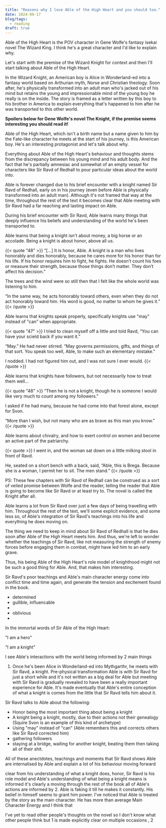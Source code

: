 ```yaml
---
title: "Reasons why I love Able of the High Heart and you should too."
date: 2024-09-17
blog/tags:
  - reading
draft: true
---
```


Able of the High Heart is the POV character in Gene Wolfe's fantasy isekai novel The Wizard King. I think he's a great character and I'd like to explain why.

Let's start with the premise of the Wizard Knight for context and then I'll start talking about Able of the High Heart.

In the Wizard Knight, an American boy is Alice in Wonderland-ed into a fantasy world based on Arthurian myth, Norse and Christian theology. Soon after, he's physically transformed into an adult man who's jacked out of his mind but retains the young and impressionable mind of the young boy he really is on the inside. The story is framed as a letter written by this boy to his brother in America to explain everything that's happened to him after he was transported to this other world.

**Spoilers below for Gene Wolfe's novel The Knight, if the premise seems interesting you should read it!**

Able of the High Heart, which isn't a birth name but a name given to him by the Fate-like character he meets at the start of his journey, is this American boy. He's an interesting protagonist and let's talk about why.

Everything about Able of the High Heart's behaviour and thoughts stems from the discrepancy between his young mind and his adult body. And the fact that he's partially amnesiac and somewhat of an empty vessel for characters like Sir Ravd of Redhall to pour particular ideas about the world into.

Able is forever changed due to his brief encounter with a knight named Sir Ravd of Redhall, early on in his journey (even before Able is physically transformed into an adult man). Although it's not framed that way at the time, throughout the rest of the text it becomes clear that Able meeting with Sir Ravd had a far reaching and lasting impact on Able.

During his brief encounter with Sir Ravd, Able learns many things that deeply influence his beliefs and understanding of the world he's been transported to.

Able learns that being a knight isn't about money, a big horse or an accolade. Being a knight is about honor, above all us.

{{< quote "48" >}}
“[...] It is honor, Able. A knight is a man who lives honorably and dies honorably, because he cares more for his honor than for his life. If his honor requires him to fight, he fights. He doesn’t count his foes or measure their strength, because those things don’t matter. They don’t affect his decision.”

The trees and the wind were so still then that I felt like the whole world was listening to him.

“In the same way, he acts honorably toward others, even when they do not act honorably toward him. His word is good, no matter to whom he gives it.”
{{< /quote >}}

Able learns that knights speak properly, specifically knights use "may" instead of "can" when appropriate.

{{< quote "47" >}}
I tried to clean myself off a little and told Ravd, “You can have your scield back if you want it.”

“May.” He had never stirred. “May governs permissions, gifts, and things of that sort. You speak too well, Able, to make such an elementary mistake.”

I nodded. I had not figured him out, and I was not sure I ever would.
{{< /quote >}}

Able learns that knights have followers, but not necessarily how to treat them well...

{{< quote "48" >}}
“Then he is not a knight, though he is someone I would like very much to count among my followers.”

I asked if he had many, because he had come into that forest alone, except for Svon.

“More than I wish, but not many who are as brave as this man you know.”
{{< /quote >}}

Able learns about chivalry, and how to exert control on women and become an active part of the patriarchy.

{{< quote >}}
I went in, and the woman sat down on a little milking stool in front of Ravd.

He, seated on a short bench with a back, said, “Able, this is Brega. Because she is a woman, I permit her to sit. The men stand.”
{{< /quote >}}

PS: These few chapters with Sir Ravd of Redhall can be construed as a sort of veiled promise between Wolfe and the reader, telling the reader that Able is going to become like Sir Ravd or at least try to. The novel is called the Knight after all.

Able learns a lot from Sir Ravd over just a few days of being travelling with him. Throughout the rest of the text, we'll some explicit evidence, and some less so, of Able's integration of Sir Ravd's teachings into his life and everything he does moving on.

The thing we need to keep in mind about Sir Ravd of Redhall is that he dies soon after Able of the High Heart meets him. And thus, we're left to wonder whether the teachings of Sir Ravd, like not measuring the strength of enemy forces before engaging them in combat, might have led him to an early grave.

Thus, his being Able of the High Heart's role model of knighthood might not be such a good thing for Able. And, that makes him interesting.

Sir Ravd's poor teachings and Able's main character energy come into conflict time and time again, and generate the tension and excitement found in the book.


- determined
- gullible, influencable
- 
- oblivious
- 

In the immortal words of Sir Able of the High Heart:

"I am a hero"

"I am a knight"




I see Able's interactions with the world being informed by 2 main things

1. Once he's been Alice in Wonderland-ed into Mythgarthr, he meets with Sir Ravd, a knight. Pre-physical transformation Able is with Sir Ravd for just a short while and it's not written as a big deal for Able but meeting with Sir Ravd is gradually revealed to have been a really important experience for Able. It's made eventually that Able's entire conception of what a knight is comes from the little that Sir Ravd tells him about it.

Sir Ravd talks to Able about the following:
- Honor being the most important thing about being a knight
- A knight being a knight, mostly, due to their actions not their genealogy (Squire Svon is an example of this kind of archetype) 
- Using "may" instead of "can" (Able remembers this and corrects others like Sir Ravd corrected him)
- gathering followers
- staying at a bridge, waiting for another knight, beating them then taking all of their shit. 

All of these anectdotes, teachings and moments that Sir Ravd shows Able are internalised by Able and explain a lot of his behaviour moving forward

clear from his understanding of what a knight does, honor,  Sir Ravd is his role model and Able's understanding of what being a knight means is informed  it's clearly a moving through the rest of the book all of Able's actions are informed by
2. Able is faking it till he makes it constantly. His belief in himself seems to grant him power. I've noticed that Able is treated by the story as the main character. He has more than average Main Character Energy and I think that 

I've yet to read other people's thoughts on the novel so I don't know what other people think but 1 is made explicitly clear on multiple occasions , 2 